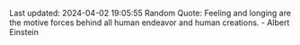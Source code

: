 Last updated: 2024-04-02 19:05:55
Random Quote: Feeling and longing are the motive forces behind all human endeavor and human creations. - Albert Einstein